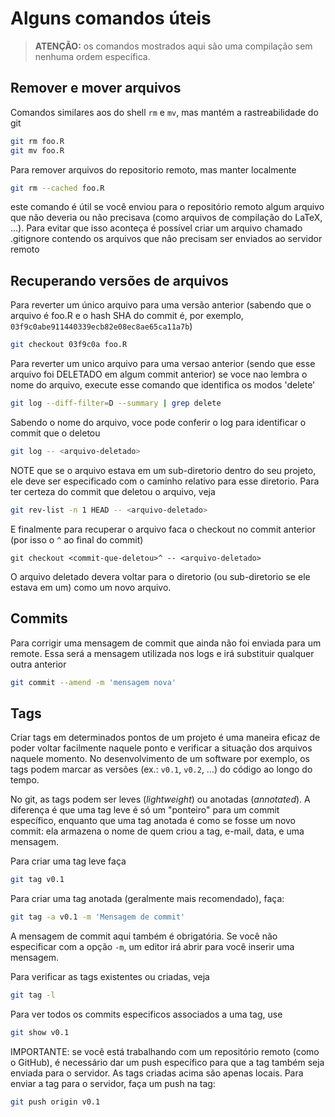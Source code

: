 # Alguns comandos úteis

> **ATENÇÃO:** os comandos mostrados aqui são uma compilação sem nenhuma
> ordem específica.

## Remover e mover arquivos

Comandos similares aos do shell `rm` e `mv`, mas mantém a
rastreabilidade do git

```bash
git rm foo.R
git mv foo.R
```
Para remover arquivos do repositorio remoto, mas manter localmente

```bash
git rm --cached foo.R
```
este comando é útil se você enviou para o repositório remoto algum
arquivo que não deveria ou não precisava (como arquivos de compilação
do LaTeX, ...). Para evitar que isso aconteça é possível criar um
arquivo chamado .gitignore contendo os arquivos que não precisam ser
enviados ao servidor remoto

## Recuperando versões de arquivos

Para reverter um único arquivo para uma versão anterior (sabendo que o
arquivo é foo.R e o hash SHA do commit é, por exemplo,
`03f9c0abe911440339ecb82e08ec8ae65ca11a7b`)

```bash
git checkout 03f9c0a foo.R
```

Para reverter um unico arquivo para uma versao anterior (sendo que
esse arquivo foi DELETADO em algum commit anterior)
se voce nao lembra o nome do arquivo, execute esse comando que
identifica os modos 'delete'

```bash
git log --diff-filter=D --summary | grep delete
```
Sabendo o nome do arquivo, voce pode conferir o log para identificar o
commit que o deletou

```bash
git log -- <arquivo-deletado>
```
NOTE que se o arquivo estava em um sub-diretorio dentro do seu
projeto, ele deve ser especificado com o caminho relativo para esse
diretorio. Para ter certeza do commit que deletou o arquivo, veja

```bash
git rev-list -n 1 HEAD -- <arquivo-deletado>
```
E finalmente para recuperar o arquivo faca o checkout no commit
anterior (por isso o `^` ao final do commit)

```basg
git checkout <commit-que-deletou>^ -- <arquivo-deletado>
```
O arquivo deletado devera voltar para o diretorio (ou sub-diretorio se
ele estava em um) como um novo arquivo.

## Commits

Para corrigir uma mensagem de commit que ainda não foi enviada para um
remote. Essa será a mensagem utilizada nos logs e irá substituir
qualquer outra anterior

```bash
git commit --amend -m 'mensagem nova'
```

## Tags

Criar tags em determinados pontos de um projeto é uma maneira eficaz de
poder voltar facilmente naquele ponto e verificar a situação dos
arquivos naquele momento. No desenvolvimento de um software por exemplo,
os tags podem marcar as versões (ex.: `v0.1`, `v0.2`, ...) do código ao
longo do tempo.

No git, as tags podem ser leves (*lightweight*) ou anotadas
(*annotated*). A diferença é que uma tag leve é só um "ponteiro" para um
commit específico, enquanto que uma tag anotada é como se fosse um novo
commit: ela armazena o nome de quem criou a tag, e-mail, data, e uma
mensagem.

Para criar uma tag leve faça

```bash
git tag v0.1
```

Para criar uma tag anotada (geralmente mais recomendado), faça:

```bash
git tag -a v0.1 -m 'Mensagem de commit'
```

A mensagem de commit aqui também é obrigatória. Se você não especificar
com a opção `-m`, um editor irá abrir para você inserir uma mensagem.

Para verificar as tags existentes ou criadas, veja

```bash
git tag -l
```

Para ver todos os commits especificos associados a uma tag, use

```bash
git show v0.1
```

IMPORTANTE: se você está trabalhando com um repositório remoto (como o
GitHub), é necessário dar um push específico para que a tag também seja
enviada para o servidor. As tags criadas acima são apenas locais. Para
enviar a tag para o servidor, faça um push na tag:

```bash
git push origin v0.1
```
